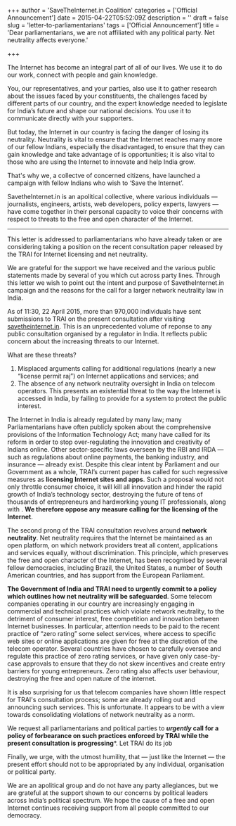+++
author = 'SaveTheInternet.in Coalition'
categories = ['Official Announcement']
date = 2015-04-22T05:52:09Z
description = ''
draft = false
slug = 'letter-to-parliamentarians'
tags = ['Official Announcement']
title = 'Dear parliamentarians, we are not affiliated with any political party. Net neutrality affects everyone.'

+++


The Internet has become an integral part of all of our lives. We use it to do our work, connect with people and gain knowledge.

You, our representatives, and your parties, also use it to gather research about the issues faced by your constituents, the challenges faced by different parts of our country, and the expert knowledge needed to legislate for India’s future and shape our national decisions. You use it to communicate directly with your supporters.

But today, the Internet in our country is facing the danger of losing its neutrality. Neutrality is vital to ensure that the Internet reaches many more of our fellow Indians, especially the disadvantaged, to ensure that they can gain knowledge and take advantage of is opportunities; it is also vital to those who are using the Internet to innovate and help India grow.

That's why we, a collectve of concerned citizens, have launched a campaign with fellow Indians who wish to ‘Save the Internet’.

SavetheInternet.in is an apolitical collective, where various individuals — journalists, engineers, artists, web developers, policy experts, lawyers — have come together in their personal capacity to voice their concerns with respect to threats to the free and open character of the Internet. 

***

This letter is addressed to parliamentarians who have already taken or are considering taking a position on the recent consultation paper released by the TRAI for Internet licensing and net neutrality.

We are grateful for the support we have received and the various public statements made by several of you which cut across party lines. Through this letter we wish to point out the intent and purpose of SavetheInternet.in campaign and the reasons for the call for a larger network neutrality law in India.

As of 11:30, 22 April 2015, more than 970,000 individuals have sent submissions to TRAI on the present consultation after visiting [savetheinternet.in](http://www.savetheinternet.in). This is an unprecedented volume of reponse to any public consultation organised by a regulator in India. It reflects public concern about the increasing threats to our Internet.

What are these threats?
1. Misplaced arguments calling for additional regulations (nearly a new “license permit raj”) on Internet applications and services; and
2. The absence of any network neutrality oversight in India on telecom operators. This presents an existential threat to the way the Internet is accessed in India, by failing to provide for a system to protect the public interest.

The Internet in India is already regulated by many law; many Parliamentarians have often publicly spoken about the comprehensive provisions of the Information Technology Act; many have called for its reform in order to stop over-regulating the innovation and creativity of Indians online. Other sector-specific laws overseen by the RBI and IRDA — such as regulations about online payments, the banking industry, and insurance — already exist. Despite this clear intent by Parliament and our Government as a whole, TRAI’s current paper has called for such regressive measures as **licensing Internet sites and apps**. Such a proposal would not only throttle consumer choice, it will kill all innovation and hinder the rapid growth of India’s technology sector, destroying the future of tens of thousands of entrepreneurs and hardworking young IT professionals, along with . **We therefore oppose any measure calling for the licensing of the Internet**.

The second prong of the TRAI consultation revolves around **network neutrality**. Net neutrality requires that the Internet be maintained as an open platform, on which network providers treat all content, applications and services equally, without discrimination. This principle, which preserves the free and open character of the Internet, has been recognised by several fellow democracies, including Brazil, the United States, a number of South American countries, and has support from the European Parliament.

**The Government of India and TRAI need to urgently commit to a policy which outlines how net neutrality will be safeguarded**. Some telecom companies operating in our country are increasingly engaging in commercial and technical practices which violate network neutrality, to the detriment of consumer interest, free competition and innovation between Internet businesses. In particular, attention needs to be paid to the recent practice of “zero rating” some select services, where access to specific web sites or online applications are given for free at the discretion of the telecom operator. Several countries have chosen to carefully oversee and regulate this practice of zero rating services, or have given only case-by-case approvals to ensure that they do not skew incentives and create entry barriers for young entrepreneurs. Zero rating also affects user behaviour, destroying the free and open nature of the internet.

It is also surprising for us that telecom companies have shown little respect for TRAI's consultation process; some are already rolling out and announcing such services. This is unfortunate. It  appears to be with a view towards consolidating violations of network neutrality as a norm.

We request all parliamentarians and political parties to ***urgently* call for a policy of forbearance on such practices enforced by TRAI while the present consultation is progressing***. Let TRAI do its job

Finally, we urge, with the utmost humility, that — just like the Internet — the present effort should not to be appropriated by any individual, organisation or political party.

We are an apolitical group and do not have any party allegiances, but we are grateful at the support shown to our concerns by political leaders across India’s political spectrum. We hope the cause of a free and open Internet continues receiving support from all people committed to our democracy.

